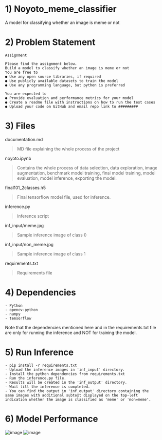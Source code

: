 # 1) Noyoto_meme_classifier
A model for classifying whether an image is meme or not

# 2) Problem Statement
```
Assignment

Please find the assignment below.
Build a model to classify whether an image is meme or not
You are free to
● Use any open source libraries, if required
● Use publicly available datasets to train the model
● Use any programming language, but python is preferred

You are expected to
● Provide evaluation and performance metrics for your model
● Create a readme file with instructions on how to run the test cases
● Upload your code on GitHub and email repo link to #########
```
# 3) Files
documentation.md
> MD file explaining the whole process of the project
>
noyoto.ipynb 
> Contains the whole process of data selection, data exploration, image augmentation, benchmark model training, final model training, model evaluation, model inference, exporting the model.
>
final101_2classes.h5
> Final tensorflow model file, used for inference.
>
inference.py
> Inference script
>
inf_input/meme.jpg
> Sample inference image of class 0
>
inf_input/non_meme.jpg
> Sample inference image of class 1
>
requirements.txt
> Requirements file
>
# 4) Dependencies
```
- Python 
- opencv-python
- numpy
- tensorflow
```
Note that the dependencies mentioned here and in the requirements.txt file are only for running the inference and NOT for training the model.
# 5) Run Inference
```
- pip install -r requirements.txt
- Upload the inference images in 'inf_input' directory.
- Install the python dependencies from requirements.txt
- Run the inference.py file.
- Results will be created in the 'inf_output' directory.
- Wait till the inference is completed.
- You can find the output in 'inf_output' directory containing the same images with additional subtext displayed on the top-left indication whether the image is classified as 'meme' or 'non=meme'.
```
# 6) Model Performance
![image](https://github.com/Revanthmk/Noyoto_meme_classifier/assets/38763740/0ad9ff86-6592-44f4-acb2-df724508cfbb)
![image](https://github.com/Revanthmk/Noyoto_meme_classifier/assets/38763740/ca7a95da-1248-493e-b196-bd024806834c)



